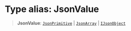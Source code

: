 # Type alias: JsonValue

> **JsonValue**: [`JsonPrimitive`](JsonPrimitive.md) \| [`JsonArray`](JsonArray.md) \| [`IJsonObject`](../interfaces/IJsonObject.md)
